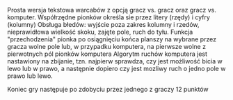 Prosta wersja tekstowa warcabów z opcją gracz vs. gracz oraz gracz vs. komputer. Współrzędne pionków określa sie przez litery (rzędy) i cyfry (kolumny) Obsługa błedów: wyjście poza zakres kolumny i rzedów, nieprawidłowa wielkość skoku, zajęte pole, ruch do tyłu. Funkcja "przechodzenia" pionka po osiągnięciu końca planszy na wybrane przez gracza wolne pole lub, w przypadku komputera, na pierwsze wolne z pierwotnych pól pionków komputera Algorytm ruchów komputera jest nastawiony na zbijanie, tzn. najpierw sprawdza, czy jest możliwość bicia w lewo lub w prawo, a następnie dopiero czy jest mozliwy ruch o jedno pole w prawo lub lewo.

Koniec gry następuje po zdobyciu przez jednego z graczy 12 punktów
